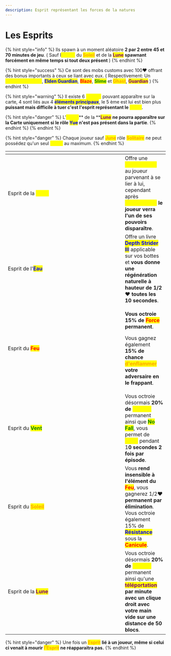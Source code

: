 ```yaml
---
description: Esprit représentant les forces de la natures
---
```


# Les Esprits

{% hint style="info" %}
Ils spawn à un moment aléatoire **2 par 2 entre 45 et 70 minutes de jeu**. ( Sauf l<mark style="color:yellow;">'</mark><mark style="color:yellow;">**Esprit**</mark> du <mark style="color:orange;">**Soleil**</mark> et de la <mark style="color:purple;">**Lune**</mark> **spawnant forcément en même temps si tout deux présent** )
{% endhint %}

{% hint style="success" %}
Ce sont des mobs customs avec 100:heart: offrant des bonus importants à ceux se liant avec eux. ( Respectivement: Un <mark style="color:yellow;">**Wither Squelette**</mark>, <mark style="color:blue;">**Elden Guardian**</mark>, <mark style="color:red;">**Blaze**</mark>, <mark style="color:green;">**Slime**</mark> et <mark style="color:orange;">**Ghast**</mark>, <mark style="color:purple;">**Guardian**</mark>  )
{% endhint %}

{% hint style="warning" %}
Il existe 6 <mark style="color:yellow;">**Esprits**</mark> pouvant apparaître sur la carte, 4 sont liés aux 4 <mark style="color:blue;">**éléments principaux**</mark>, le 5 ème est lui est bien plus **puissant mais difficile à tuer c'est l'esprit représentant le** <mark style="color:yellow;">**Soleil**</mark>.

{% hint style="danger" %}
L'<mark style="color:yellow;">**Esprit**</mark>** de la **<mark style="color:purple;">**Lune**</mark> **ne pourra apparaître sur la Carte uniquement si le rôle **<mark style="color:blue;">**Yue**</mark>** n'est pas présent dans la partie**.
{% endhint %}
{% endhint %}

{% hint style="danger" %}
Chaque joueur sauf <mark style="color:orange;">**June**</mark> rôle <mark style="color:orange;">**Solitaire**</mark> ne peut possédez qu'un seul <mark style="color:yellow;">**Esprit**</mark> au maximum.
{% endhint %}

<table><thead><tr><th width="352"></th><th></th></tr></thead><tbody><tr><td>Esprit de la <mark style="color:yellow;"><strong>Terre</strong></mark></td><td>Offre une <mark style="color:yellow;"><strong>Résurrection</strong></mark> au joueur parvenant à se lier à lui, cependant après <mark style="color:yellow;"><strong>Résurrection</strong></mark> <strong>le joueur verra l'un de ses pouvoirs disparaître</strong>.</td></tr><tr><td>Esprit de l'<mark style="color:blue;"><strong>Eau</strong></mark></td><td>Offre un livre <mark style="color:blue;"><strong>Depth Strider III</strong></mark> applicable sur vos bottes et <strong>vous donne une régénération naturelle à hauteur de 1/2</strong><span data-gb-custom-inline data-tag="emoji" data-code="2764">❤️</span> <strong>toutes les 10 secondes</strong>.</td></tr><tr><td>Esprit du <mark style="color:red;"><strong>Feu</strong></mark></td><td><p><strong>Vous octroie 15% de </strong><mark style="color:red;"><strong>Force</strong></mark><strong> permanent</strong>. </p><p>Vous gagnez également <strong>15% de chance </strong><mark style="color:orange;"><strong>d'enflammer</strong></mark><strong> votre adversaire en le frappant</strong>.</p></td></tr><tr><td>Esprit du <mark style="color:green;"><strong>Vent</strong></mark></td><td>Vous octroie désormais <strong>20% de</strong> <mark style="color:yellow;"><strong>Vitesse</strong></mark> permanent ainsi que <mark style="color:green;"><strong>No Fall</strong></mark>, vous permet de <mark style="color:yellow;"><strong>Voler</strong></mark> pendant 1<strong>0 secondes 2 fois par épisode</strong>.</td></tr><tr><td>Esprit du <mark style="color:orange;"><strong>Soleil</strong></mark></td><td>Vous <strong>rend insensible à l'élément du</strong> <mark style="color:red;"><strong>Feu</strong></mark>, vous gagnerez 1/2<span data-gb-custom-inline data-tag="emoji" data-code="2764">❤️</span> <strong>permanent par élimination</strong>. Vous octroie également 15% de <mark style="color:blue;"><strong>Résistance</strong></mark> sous la <mark style="color:red;"><strong>Canicule</strong></mark>. </td></tr><tr><td>Esprit de la <mark style="color:purple;"><strong>Lune</strong></mark></td><td>Vous octroie désormais <strong>20% de</strong> <mark style="color:yellow;"><strong>Vitesse</strong></mark> permanent ainsi qu'une <mark style="color:purple;"><strong>téléportation</strong></mark> <strong>par minute avec un clique droit avec votre main vide sur une distance de 50 blocs</strong>.</td></tr></tbody></table>

{% hint style="danger" %}
Une fois un <mark style="color:orange;">**Esprit**</mark> **lié à un joueur, même si celui ci venait à mourir **<mark style="color:orange;">**l'Esprit**</mark>** ne réapparaitra pas.**&#x20;
{% endhint %}
